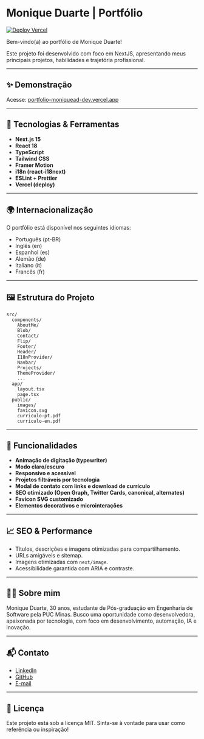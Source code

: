 # Monique Duarte | Portfólio

[![Deploy Vercel](https://vercel.com/button)](https://portfolio-moniquead-dev.vercel.app/)

Bem-vindo(a) ao portfólio de Monique Duarte!

Este projeto foi desenvolvido com foco em NextJS, apresentando meus principais projetos, habilidades e trajetória profissional.

---

## ✨ Demonstração

Acesse: [portfolio-moniquead-dev.vercel.app](https://portfolio-moniquead-dev.vercel.app/)

---

## 🚀 Tecnologias & Ferramentas

- **Next.js 15**
- **React 18**
- **TypeScript**
- **Tailwind CSS**
- **Framer Motion**
- **i18n (react-i18next)**
- **ESLint + Prettier**
- **Vercel (deploy)**

---

## 🌍 Internacionalização

O portfólio está disponível nos seguintes idiomas:
- Português (pt-BR)
- Inglês (en)
- Espanhol (es)
- Alemão (de)
- Italiano (it)
- Francês (fr)

---

## 🖼️ Estrutura do Projeto

```
src/
  components/
    AboutMe/
    Blob/
    Contact/
    Flip/
    Footer/
    Header/
    I18nProvider/
    Navbar/
    Projects/
    ThemeProvider/
    ...
  app/
    layout.tsx
    page.tsx
  public/
    images/
    favicon.svg
    curriculo-pt.pdf
    curriculo-en.pdf
```

---

## 🧩 Funcionalidades

- **Animação de digitação (typewriter)**
- **Modo claro/escuro**
- **Responsivo e acessível**
- **Projetos filtráveis por tecnologia**
- **Modal de contato com links e download de currículo**
- **SEO otimizado (Open Graph, Twitter Cards, canonical, alternates)**
- **Favicon SVG customizado**
- **Elementos decorativos e microinterações**

---

## 📈 SEO & Performance

- Títulos, descrições e imagens otimizadas para compartilhamento.
- URLs amigáveis e sitemap.
- Imagens otimizadas com `next/image`.
- Acessibilidade garantida com ARIA e contraste.

---

## 👩‍💻 Sobre mim

Monique Duarte, 30 anos, estudante de Pós-graduação em Engenharia de Software pela PUC Minas. Busco uma oportunidade como desenvolvedora, apaixonada por tecnologia, com foco em desenvolvimento, automação, IA e inovação.

---

## 📬 Contato

- [LinkedIn](https://www.linkedin.com/in/moniquead)
- [GitHub](https://github.com/Monique-Duarte)
- [E-mail](mailto:moniquead95@gmail.com)

---

## 📝 Licença

Este projeto está sob a licença MIT.
Sinta-se à vontade para usar como referência ou inspiração!
